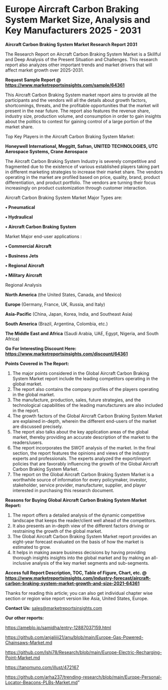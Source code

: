 # Europe Aircraft Carbon Braking System Market Size, Analysis and Key Manufacturers 2025 - 2031

<strong>Aircraft Carbon Braking System Market Research Report 2031</strong>

The Research Report on Aircraft Carbon Braking System Market is a Skillful and Deep Analysis of the Present Situation and Challenges. This research report also analyzes other important trends and market drivers that will affect market growth over 2025-2031.

<strong>Request Sample Report @ <a href=https://www.marketreportsinsights.com/sample/64361>https://www.marketreportsinsights.com/sample/64361</a></strong>

This Aircraft Carbon Braking System market report aims to provide all the participants and the vendors will all the details about growth factors, shortcomings, threats, and the profitable opportunities that the market will present in the near future. The report also features the revenue share, industry size, production volume, and consumption in order to gain insights about the politics to contest for gaining control of a large portion of the market share.

Top Key Players in the Aircraft Carbon Braking System Market:

<strong>Honeywell International, Meggitt, Safran, UNITED TECHNOLOGIES, UTC Aerospace Systems, Crane Aerospace</strong>

The Aircraft Carbon Braking System Industry is severely competitive and fragmented due to the existence of various established players taking part in different marketing strategies to increase their market share. The vendors operating in the market are profiled based on price, quality, brand, product differentiation, and product portfolio. The vendors are turning their focus increasingly on product customization through customer interaction.

Aircraft Carbon Braking System Market Major Types are:

<strong>• Pneumatical

• Hydraulical

• Aircraft Carbon Braking System</strong>

Market Major end-user applications :

<strong>• Commercial Aircraft

• Business Jets

• Regional Aircraft

• Military Aircraft</strong>

Regional Analysis

</u><strong><b>North America</b></strong> (the United States, Canada, and Mexico)

<strong><b>Europe </b></strong>(Germany, France, UK, Russia, and Italy)

<strong><b>Asia-Pacific</b></strong> (China, Japan, Korea, India, and Southeast Asia)

<strong><b>South America</b></strong> (Brazil, Argentina, Colombia, etc.)

<strong><b>The Middle East and Africa</b></strong> (Saudi Arabia, UAE, Egypt, Nigeria, and South Africa)

<strong>Go For Interesting Discount Here: <a href=https://www.marketreportsinsights.com/discount/64361>https://www.marketreportsinsights.com/discount/64361</a></strong>

<strong>Points Covered in The Report:</strong>
<ol>
  <li>The major points considered in the Global Aircraft Carbon Braking System Market report include the leading competitors operating in the global market.</li>
  <li>The report also contains the company profiles of the players operating in the global market.</li>
  <li>The manufacture, production, sales, future strategies, and the technological capabilities of the leading manufacturers are also included in the report.</li>
  <li>The growth factors of the Global Aircraft Carbon Braking System Market are explained in-depth, wherein the different end-users of the market are discussed precisely.</li>
  <li>The report also talks about the key application areas of the global market, thereby providing an accurate description of the market to the readers/users.</li>
  <li>The report incorporates the SWOT analysis of the market. In the final section, the report features the opinions and views of the industry experts and professionals. The experts analyzed the export/import policies that are favorably influencing the growth of the Global Aircraft Carbon Braking System Market.</li>
  <li>The report on the Global Aircraft Carbon Braking System Market is a worthwhile source of information for every policymaker, investor, stakeholder, service provider, manufacturer, supplier, and player interested in purchasing this research document.</li>
</ol>
<strong>Reasons for Buying Global Aircraft Carbon Braking System Market Report:</strong>

<ol>
  <li>The report offers a detailed analysis of the dynamic competitive landscape that keeps the reader/client well ahead of the competitors.</li>
  <li>It also presents an in-depth view of the different factors driving or restraining the growth of the global market.</li>
  <li>The Global Aircraft Carbon Braking System Market report provides an eight-year forecast evaluated on the basis of how the market is estimated to grow.</li>
  <li>It helps in making aware business decisions by having providing thorough insights insights into the global market and by making an all-inclusive analysis of the key market segments and sub-segments.</li>
</ol>
<strong>Access full Report Description, TOC, Table of Figure, Chart, etc. @ <a href=https://www.marketreportsinsights.com/industry-forecast/aircraft-carbon-braking-system-market-growth-and-size-2021-64361>https://www.marketreportsinsights.com/industry-forecast/aircraft-carbon-braking-system-market-growth-and-size-2021-64361</a></strong>


Thanks for reading this article; you can also get individual chapter wise section or region wise report version like Asia, United States, Europe.

<strong>Contact Us:</strong>
sales@marketreportsinsights.com

<strong>Our other reports:</strong>

<a href=https://ameblo.jp/samidha/entry-12887037159.html>https://ameblo.jp/samidha/entry-12887037159.html</a>

<a href=https://github.com/anjaliiii21/anu/blob/main/Europe-Gas-Powered-Chainsaws-Market.md>https://github.com/anjaliiii21/anu/blob/main/Europe-Gas-Powered-Chainsaws-Market.md</a>

<a href=https://github.com/Ishi78/Research/blob/main/Europe-Electric-Recharging-Point-Market.md>https://github.com/Ishi78/Research/blob/main/Europe-Electric-Recharging-Point-Market.md</a>

<a href=https://tanomuno.com/illust/472167>https://tanomuno.com/illust/472167</a>

<a href=https://github.com/arha237/trending-research/blob/main/Europe-Personal-Locator-Beacons-PLBs-Market.md>https://github.com/arha237/trending-research/blob/main/Europe-Personal-Locator-Beacons-PLBs-Market.md</a>"
